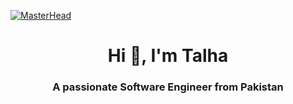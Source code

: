 [![MasterHead](https://user-images.githubusercontent.com/74038190/240304586-d48893bd-0757-481c-8d7e-ba3e163feae7.png)]()
<h1 align="center">Hi 👋, I'm Talha</h1>
<h3 align="center">A passionate Software Engineer from Pakistan</h3>

